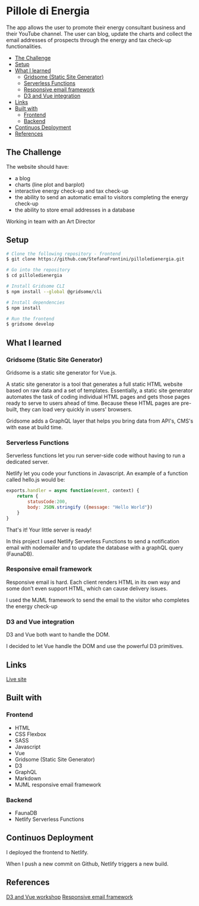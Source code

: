 # Pillole di Energia

The app allows the user to promote their energy consultant business and their YouTube channel. The user can blog, update the charts and collect the email addresses of prospects through the energy and tax check-up functionalities.

  - [The Challenge](#the-challenge)
  - [Setup](#setup)
  - [What I learned](#what-i-learned)
    - [Gridsome (Static Site Generator)](#gridsome-static-site-generator)
    - [Serverless Functions](#serverless-functions)
    - [Responsive email framework](#responsive-email-framework)
    - [D3 and Vue integration](#d3-and-vue-integration)
  - [Links](#links)
  - [Built with](#built-with)
    - [Frontend](#frontend)
    - [Backend](#backend)
  - [Continuos Deployment](#continuos-deployment)
  - [References](#references)


## The Challenge
The website should have:

- a blog
- charts (line plot and barplot)
- interactive energy check-up and tax check-up
- the ability to send an automatic email to visitors completing the energy check-up
- the ability to store email addresses in a database

Working in team with an Art Director

## Setup

```bash
# Clone the following repository - frontend
$ git clone https://github.com/StefanoFrontini/pilloledienergia.git

# Go into the repository
$ cd pilloledienergia

# Install Gridsome CLI
$ npm install --global @gridsome/cli

# Install dependencies
$ npm install

# Run the frontend
$ gridsome develop
```
## What I learned
### Gridsome (Static Site Generator)

Gridsome is a static site generator for Vue.js.

A static site generator is a tool that generates a full static HTML website based on raw data and a set of templates. Essentially, a static site generator automates the task of coding individual HTML pages and gets those pages ready to serve to users ahead of time. Because these HTML pages are pre-built, they can load very quickly in users' browsers.

Gridsome adds a GraphQL layer that helps you bring data from API's, CMS's with ease at build time.
### Serverless Functions
Serverless functions let you run server-side code without having to run a dedicated server.

Netlify let you code your functions in Javascript. An example of a function called hello.js would be:

```Javascript
exports.handler = async function(event, context) {
    return {
        statusCode:200,
        body: JSON.stringify ({message: "Hello World"})
    }
}
```
That's it! Your little server is ready!

In this project I used Netlify Serverless Functions to send a notification email with nodemailer and to update the database with a graphQL query (FaunaDB).
### Responsive email framework
Responsive email is hard. Each client renders HTML in its own way and some don’t even support HTML, which can cause delivery issues.

I used the MJML framework to send the email to the visitor who completes the energy check-up
### D3 and Vue integration
D3 and Vue both want to handle the DOM.

I decided to let Vue handle the DOM and use the powerful D3 primitives.
## Links

 [Live site](https://www.pilloledienergia.com/)

## Built with
### Frontend
- HTML
- CSS Flexbox
- SASS
- Javascript
- Vue
- Gridsome (Static Site Generator)
- D3
- GraphQL
- Markdown
- MJML responsive email framework
### Backend
- FaunaDB
- Netlify Serverless Functions

## Continuos Deployment
I deployed the frontend to Netlify.

When I push a new commit on Github, Netlify triggers a new build.

## References

 [D3 and Vue workshop](https://www.youtube.com/watch?v=CkFktv0p3pw&t=4360s)
 [Responsive email framework](https://mjml.io/)
